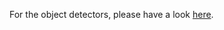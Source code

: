 For the object detectors, please have a look [here](https://github.com/ThierryDeruyttere/Talk2Car-Destination).
